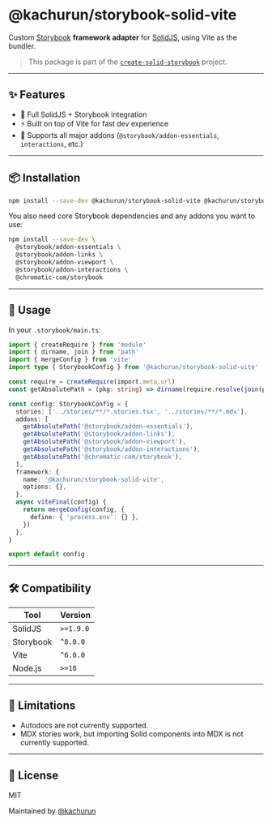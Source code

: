 # @kachurun/storybook-solid-vite

Custom [Storybook](https://storybook.js.org/) **framework adapter** for [SolidJS](https://www.solidjs.com/), using Vite as the bundler.

> This package is part of the [`create-solid-storybook`](https://github.com/kachurun/create-solid-storybook) project.

---

## ✨ Features

- 🧩 Full SolidJS + Storybook integration
- ⚡️ Built on top of Vite for fast dev experience
- 🔌 Supports all major addons (`@storybook/addon-essentials`, `interactions`, etc.)

---

## 📦 Installation

```bash
npm install --save-dev @kachurun/storybook-solid-vite @kachurun/storybook-solid
```

You also need core Storybook dependencies and any addons you want to use:

```bash
npm install --save-dev \
  @storybook/addon-essentials \
  @storybook/addon-links \
  @storybook/addon-viewport \
  @storybook/addon-interactions \
  @chromatic-com/storybook
```

---

## 🔧 Usage

In your `.storybook/main.ts`:

```ts
import { createRequire } from 'module'
import { dirname, join } from 'path'
import { mergeConfig } from 'vite'
import type { StorybookConfig } from '@kachurun/storybook-solid-vite'

const require = createRequire(import.meta.url)
const getAbsolutePath = (pkg: string) => dirname(require.resolve(join(pkg, 'package.json')))

const config: StorybookConfig = {
  stories: ['../stories/**/*.stories.tsx', '../stories/**/*.mdx'],
  addons: [
    getAbsolutePath('@storybook/addon-essentials'),
    getAbsolutePath('@storybook/addon-links'),
    getAbsolutePath('@storybook/addon-viewport'),
    getAbsolutePath('@storybook/addon-interactions'),
    getAbsolutePath('@chromatic-com/storybook'),
  ],
  framework: {
    name: '@kachurun/storybook-solid-vite',
    options: {},
  },
  async viteFinal(config) {
    return mergeConfig(config, {
      define: { 'process.env': {} },
    })
  },
}

export default config
```

---

## 🛠 Compatibility

| Tool      | Version   |
| --------- | --------- |
| SolidJS   | `>=1.9.0` |
| Storybook | `^8.0.0`  |
| Vite      | `^6.0.0`  |
| Node.js   | `>=18`    |

---

## 🚧 Limitations

- Autodocs are not currently supported.
- MDX stories work, but importing Solid components into MDX is not currently supported.

---

## 📖 License

MIT

Maintained by [@kachurun](https://github.com/kachurun)
